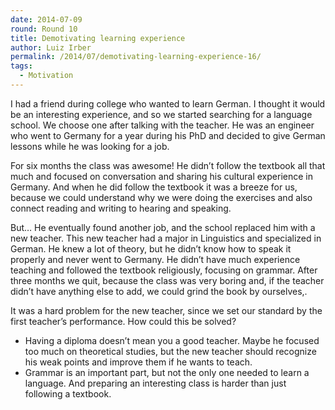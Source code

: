```yaml
---
date: 2014-07-09
round: Round 10
title: Demotivating learning experience
author: Luiz Irber
permalink: /2014/07/demotivating-learning-experience-16/
tags:
  - Motivation
---
```

I had a friend during college who wanted to learn German. I thought it would be an interesting experience, and so we started searching for a language school. We choose one after talking with the teacher. He was an engineer who went to Germany for a year during his PhD and decided to give German lessons while he was looking for a job.

For six months the class was awesome! He didn&#8217;t follow the textbook all that much and focused on conversation and sharing his cultural experience in Germany. And when he did follow the textbook it was a breeze for us, because we could understand why we were doing the exercises and also connect reading and writing to hearing and speaking.

But&#8230; He eventually found another job, and the school replaced him with a new teacher. This new teacher had a major in Linguistics and specialized in German. He knew a lot of theory, but he didn&#8217;t know how to speak it properly and never went to Germany. He didn&#8217;t have much experience teaching and followed the textbook religiously, focusing on grammar. After three months we quit, because the class was very boring and, if the teacher didn&#8217;t have anything else to add, we could grind the book by ourselves,.

It was a hard problem for the new teacher, since we set our standard by the first teacher&#8217;s performance. How could this be solved?

*   Having a diploma doesn&#8217;t mean you a good teacher. Maybe he focused too much on theoretical studies, but the new teacher should recognize his weak points and improve them if he wants to teach.
*   Grammar is an important part, but not the only one needed to learn a language. And preparing an interesting class is harder than just following a textbook.
